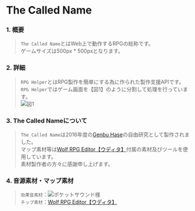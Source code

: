 # The Called Name
### 1. 概要
> `The Called Name`とはWeb上で動作するRPGの総称です。
> <Br>
> ゲームサイズは500px * 500pxとなります。

### 2. 詳細
> `RPG Helper`とはRPG製作を簡単にする為に作られた製作支援APIです。
> <Br>
> `RPG Helper`ではゲーム画面を【図1】のように分割して処理を行っています。
> <Br>
> ![図1](https://genbuproject.github.io/Genbu-Project-Official-Site/Content/The%20Called%20Name/Image/Image-1.png "図1")

### 3. The Called Nameについて
> `The Called Name`は2016年度の[Genbu Hase](https://github.com/GenbuHase)の自由研究として製作されました。
> <Br>
> マップ素材等は[Wolf RPG Editor【ウディタ】](http://www.silversecond.com/WolfRPGEditor/)付属の素材及びツールを使用しています。
> <Br>
> 素材製作者の方々に感謝申し上げます。

### 4. 音源素材・マップ素材
> `効果音素材`：![ポケットサウンド様](http://pocket-se.info/image/bnr_pcse.jpg)
> <Br>
> `チップ素材`：[Wolf RPG Editor【ウディタ】](http://www.silversecond.com/WolfRPGEditor/)
